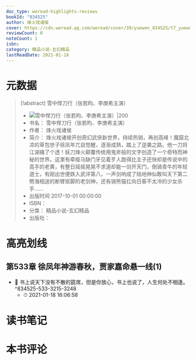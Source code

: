 ```yaml
---
doc_type: weread-highlights-reviews
bookId: "834525"
author: 烽火戏诸侯
cover: https://cdn.weread.qq.com/weread/cover/39/yuewen_834525/t7_yuewen_8345251706673008.jpg
reviewCount: 0
noteCount: 1
isbn: 
category: 精品小说-玄幻精品
lastReadDate: 2021-01-18
---
```

# 元数据
> [!abstract] 雪中悍刀行（张若昀、李庚希主演）
> - ![ 雪中悍刀行（张若昀、李庚希主演）|200](https://cdn.weread.qq.com/weread/cover/39/yuewen_834525/t7_yuewen_8345251706673008.jpg)
> - 书名： 雪中悍刀行（张若昀、李庚希主演）
> - 作者： 烽火戏诸侯
> - 简介： 烽火戏诸侯开创奇幻武侠新世界，持续热销，再创高峰！魔窟北凉的草包世子徐凤年兀自觉醒，逐渐成熟，踏上了逆袭之路。他一刀将江湖捅了个透！妖刀烽火颠覆传统用鬼斧般的文字创造了一个奇特而神秘的世界。这里有牵瘦马缺门牙见着歹人跑得比主子还快却是传说中的高手的老黄，有整日摇摇晃晃不求道却能一剑开天门，倒骑青牛的年轻道士，有刚出世便跌入武评第八，一声剑响成了陆地神仙敢叫天下第二劈海相送的断臂抠脚的老剑神，还有骑熊猫扛向日葵不太冷的少女杀手……
> - 出版时间 2017-10-01 00:00:00
> - ISBN： 
> - 分类： 精品小说-玄幻精品
> - 出版社： 

# 高亮划线

## 第533章 徐凤年神游春秋，贾家嘉命悬一线(1)


- 📌 书上说天下没有不散的筵席，但是你放心，书上也说了，人生何处不相逢。 ^834525-533-3215-3248
    - ⏱ 2021-01-18 16:06:58 
# 读书笔记

# 本书评论
